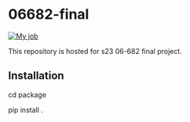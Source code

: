 # 06682-final

[![My job](https://github.com/RuiyingChenn/06682-final/actions/workflows/my-workflow.yaml/badge.svg)](https://github.com/RuiyingChenn/06682-final/actions/workflows/my-workflow.yaml)

This repository is hosted for s23 06-682 final project.

## Installation
cd package

pip install .